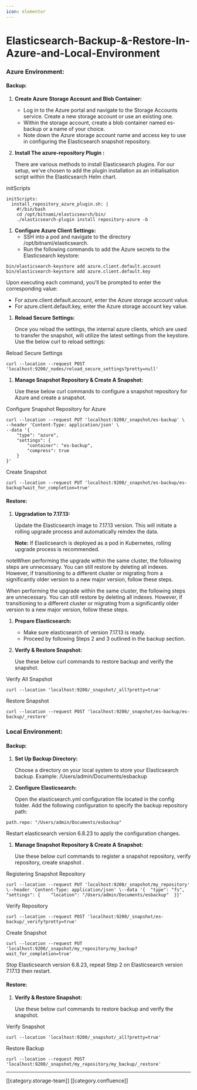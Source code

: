 ```yaml
---
icon: elementor
---
```


# Elasticsearch-Backup-&-Restore-In-Azure-and-Local-Environment

### Azure Environment:

#### Backup:

1. **Create Azure Storage Account and Blob Container:**
   * Log in to the Azure portal and navigate to the Storage Accounts service. Create a new storage account or use an existing one.
   * Within the storage account, create a blob container named es-backup or a name of your choice.
   * Note down the Azure storage account name and access key to use in configuring the Elasticsearch snapshot repository.
2.  **Install The azure-repository Plugin ﻿:**

    There are various methods to install Elasticsearch plugins. For our setup, we've chosen to add the plugin installation as an initialisation script within the Elasticsearch Helm chart.

initScripts

```
initScripts:
  install_repository_azure_plugin.sh: |
    #!/bin/bash
    cd /opt/bitnami/elasticsearch/bin/
    ./elasticsearch-plugin install repository-azure -b
```

1. **Configure Azure Client Settings:**
   * SSH into a pod and navigate to the directory /opt/bitnami/elasticsearch.
   * Run the following commands to add the Azure secrets to the Elasticsearch keystore:

```
bin/elasticsearch-keystore add azure.client.default.account
bin/elasticsearch-keystore add azure.client.default.key
```

Upon executing each command, you'll be prompted to enter the corresponding value:

* For azure.client.default.account, enter the Azure storage account value.
* For azure.client.default.key, enter the Azure storage account key value.

1.  **Reload Secure Settings:**

    Once you reload the settings, the internal azure clients, which are used to transfer the snapshot, will utilize the latest settings from the keystore. Use the below curl to reload settings:

Reload Secure Settings

```
curl --location --request POST 'localhost:9200/_nodes/reload_secure_settings?pretty=null'
```

1.  **Manage Snapshot Repository & Create A Snapshot:**

    Use these below curl commands to configure a snapshot repository for Azure and create a snapshot.

Configure Snapshot Repository for Azure

```
curl --location --request PUT 'localhost:9200/_snapshot/es-backup' \
--header 'Content-Type: application/json' \
--data '{
    "type": "azure",
    "settings": {
        "container": "es-backup",
        "compress": true
    }
}'
```

Create Snapshot

```
curl --location --request PUT 'localhost:9200/_snapshot/es-backup/es-backup?wait_for_completion=true'
```

#### Restore:

1.  **Upgradation to 7.17.13:**

    Update the Elasticsearch image to 7.17.13 version. This will initiate a rolling upgrade process and automatically reindex the data.

    **Note:** If Elasticsearch is deployed as a pod in Kubernetes, rolling upgrade process is recommended.

noteWhen performing the upgrade within the same cluster, the following steps are unnecessary. You can still restore by deleting all indexes. However, if transitioning to a different cluster or migrating from a significantly older version to a new major version, follow these steps.

When performing the upgrade within the same cluster, the following steps are unnecessary. You can still restore by deleting all indexes. However, if transitioning to a different cluster or migrating from a significantly older version to a new major version, follow these steps.

1. **Prepare Elasticsearch:**
   * Make sure elasticsearch of version 7.17.13 is ready.
   * Proceed by following Steps 2 and 3 outlined in the backup section.
2.  **Verify & Restore Snapshot:**

    Use these below curl commands to restore backup and verify the snapshot.

Verify All Snapshot

```
curl --location 'localhost:9200/_snapshot/_all?pretty=true'
```

Restore Snapshot

```
curl --location --request POST 'localhost:9200/_snapshot/es-backup/es-backup/_restore'
```

### Local Environment:

#### Backup:

1.  **Set Up Backup Directory:**

    Choose a directory on your local system to store your Elasticsearch backup. Example: /Users/admin/Documents/esbackup
2.  **Configure Elasticsearch:**

    Open the elasticsearch.yml configuration file located in the config folder. Add the following configuration to specify the backup repository path:

```
path.repo: "/Users/admin/Documents/esbackup"
```

Restart elasticsearch version 6.8.23 to apply the configuration changes.

1.  **Manage Snapshot Repository & Create A Snapshot:**

    Use these below curl commands to register a snapshot repository, verify repository, create snapshot .

Registering Snapshot Repository

```
curl --location --request PUT 'localhost:9200/_snapshot/my_repository' \--header 'Content-Type: application/json' \--data '{  "type": "fs",  "settings": {    "location": "/Users/admin/Documents/esbackup"  }}'
```

Verify Repository

```
curl --location --request POST 'localhost:9200/_snapshot/es-backup/_verify?pretty=true'
```

Create Snapshot

```
curl --location --request PUT 'localhost:9200/_snapshot/my_repository/my_backup?wait_for_completion=true'
```

Stop Elasticsearch version 6.8.23, repeat Step 2 on Elasticsearch version 7.17.13 then restart.

#### Restore:

1.  **Verify & Restore Snapshot:**

    Use these below curl commands to restore backup and verify the snapshot.

Verify Snapshot

```
curl --location 'localhost:9200/_snapshot/_all?pretty=true'
```

Restore Backup

```
curl --location --request POST 'localhost:9200/_snapshot/my_repository/my_backup/_restore'
```

***

\[\[category.storage-team]] \[\[category.confluence]]
